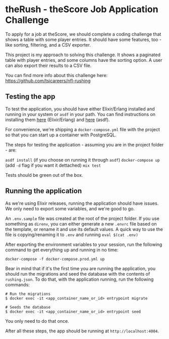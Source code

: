 # theRush - theScore Job Application Challenge

To apply for a job at theScore, we should complete a coding challenge that shows a table with some player entries. It should have some features, too - like sorting, filtering, and a CSV exporter.

This project is my approach to solving this challenge. It shows a paginated table with player entries, and some columns have the sorting option. A user can also export their results to a CSV file.

You can find more info about this challenge here: https://github.com/tsicareers/nfl-rushing

## Testing the app

To test the application, you should have either Elixir/Erlang installed and running in your system or `asdf` in your path. You can find instructions on installing them [here](https://elixir-lang.org/install.html) (Elixir/Erlang) and [here](https://asdf-vm.com/#/core-manage-asdf?id=install) (asdf).

For convenience, we're shipping a `docker-compose.yml` file with the project so that you can start up a container with PostgreSQL.

The steps for testing the application - assuming you are in the project folder - are:

`asdf install` (if you choose on running it through `asdf`)
`docker-compose up` (add `-d` flag if you want it dettached)
`mix test`

Tests should be green out of the box.

## Running the application

As we're using Elixir releases, running the application should have issues. We only need to export some variables, and we're good to go.

An `.env.sample` file was created at the root of the project folder. If you use something as `direnv`, you can either generate a new `.envrc` file based on the template, or rename it and use its default values. A quick way to use the file is copying/renaming it to `.env` and running `eval $(cat .env)`

After exporting the environment variables to your session, run the following command to get everything up and running in no time:

`docker-compose -f docker-compose.prod.yml up`

Bear in mind that if it's the first time you are running the application, you should run the migrations and seed the database with the contents of `rushing.json`. To do that, with the application running, run the following commands:

```
# Run the migrations
$ docker exec -it <app_container_name_or_id> entrypoint migrate

# Seeds the database
$ docker exec -it <app_container_name_or_id> entrypoint seed
```

You only need to do that once.

After all these steps, the app should be running at `http://localhost:4004`.
